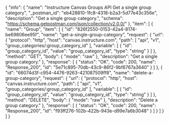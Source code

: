 {
  "info": {
    "name": "Instructure Canvas Groups API Get a single group category",
    "_postman_id": "eb428810-1fc8-4318-b2a3-5d77e43c356e",
    "description": "Get a single group category.",
    "schema": "https://schema.getpostman.com/json/collection/v2.0.0/"
  },
  "item": [
    {
      "name": "Group",
      "item": [
        {
          "id": "826f2550-0153-42a4-8174-be69806ee95f",
          "name": "get-a-single-group-category",
          "request": {
            "url": {
              "protocol": "http",
              "host": "canvas.instructure.com",
              "path": [
                "api",
                "v1",
                "group_categories/:group_category_id"
              ],
              "variable": [
                {
                  "id": "group_category_id",
                  "value": "group_category_id",
                  "type": "string"
                }
              ]
            },
            "method": "GET",
            "body": {
              "mode": "raw"
            },
            "description": "Get a single group category."
          },
          "response": [
            {
              "status": "OK",
              "code": 200,
              "name": "Response_200",
              "id": "5e71c895-70db-43c9-86f2-9bf6767a3640"
            }
          ]
        },
        {
          "id": "66074d3f-c954-4476-9263-421087509ff8",
          "name": "delete-a-group-category",
          "request": {
            "url": {
              "protocol": "http",
              "host": "canvas.instructure.com",
              "path": [
                "api",
                "v1",
                "group_categories/:group_category_id"
              ],
              "variable": [
                {
                  "id": "group_category_id",
                  "value": "group_category_id",
                  "type": "string"
                }
              ]
            },
            "method": "DELETE",
            "body": {
              "mode": "raw"
            },
            "description": "Delete a group category."
          },
          "response": [
            {
              "status": "OK",
              "code": 200,
              "name": "Response_200",
              "id": "f93ff276-102b-422b-943e-d99e7a6b3048"
            }
          ]
        }
      ]
    }
  ]
}